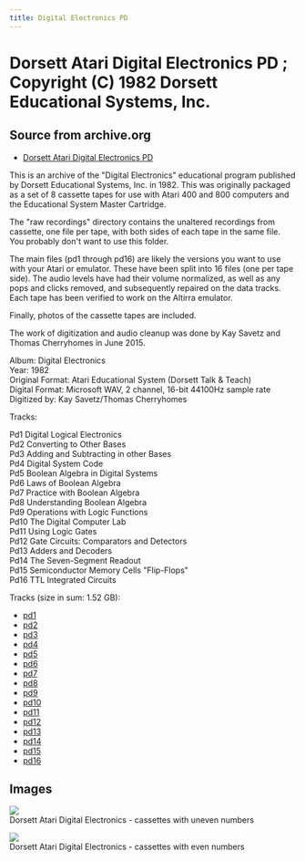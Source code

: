 ```yaml
---
title: Digital Electronics PD
---
```

# Dorsett Atari Digital Electronics PD ; Copyright (C) 1982 Dorsett Educational Systems, Inc.  
## Source from archive.org  
- [Dorsett Atari Digital Electronics PD](https://archive.org/details/DorsettAtariDigitalElectronics)  
  
This is an archive of the "Digital Electronics" educational program published by Dorsett Educational Systems, Inc. in 1982. This was originally packaged as a set of 8 cassette tapes for use with Atari 400 and 800 computers and the Educational System Master Cartridge.  
  
The "raw recordings" directory contains the unaltered recordings from cassette, one file per tape, with both sides of each tape in the same file. You probably don't want to use this folder.  
  
The main files (pd1 through pd16) are likely the versions you want to use with your Atari or emulator. These have been split into 16 files (one per tape side). The audio levels have had their volume normalized, as well as any pops and clicks removed, and subsequently repaired on the data tracks. Each tape has been verified to work on the Altirra emulator.  
  
Finally, photos of the cassette tapes are included.  
  
The work of digitization and audio cleanup was done by Kay Savetz and Thomas Cherryhomes in June 2015.  
  
Album: Digital Electronics  
Year: 1982  
Original Format: Atari Educational System (Dorsett Talk & Teach)  
Digital Format: Microsoft WAV, 2 channel, 16-bit 44100Hz sample rate  
Digitized by: Kay Savetz/Thomas Cherryhomes  
  
Tracks:  
  
Pd1	Digital Logical Electronics  
Pd2	Converting to Other Bases  
Pd3	Adding and Subtracting in other Bases  
Pd4	Digital System Code  
Pd5	Boolean Algebra in Digital Systems  
Pd6	Laws of Boolean Algebra  
Pd7	Practice with Boolean Algebra  
Pd8	Understanding Boolean Algebra  
Pd9	Operations with Logic Functions  
Pd10	The Digital Computer Lab  
Pd11	Using Logic Gates  
Pd12	Gate Circuits: Comparators and Detectors  
Pd13	Adders and Decoders  
Pd14	The Seven-Segment Readout  
Pd15	Semiconductor Memory Cells "Flip-Flops"  
Pd16	TTL Integrated Circuits  
  
Tracks (size in sum: 1.52 GB):  
  
- [pd1](http://data.atariwiki.org/FLAC/Digital_Electronics/pd1.flac)  
- [pd2](http://data.atariwiki.org/FLAC/Digital_Electronics/pd2.flac)  
- [pd3](http://data.atariwiki.org/FLAC/Digital_Electronics/pd3.flac)  
- [pd4](http://data.atariwiki.org/FLAC/Digital_Electronics/pd4.flac)  
- [pd5](http://data.atariwiki.org/FLAC/Digital_Electronics/pd5.flac)  
- [pd6](http://data.atariwiki.org/FLAC/Digital_Electronics/pd6.flac)  
- [pd7](http://data.atariwiki.org/FLAC/Digital_Electronics/pd7.flac)  
- [pd8](http://data.atariwiki.org/FLAC/Digital_Electronics/pd8.flac)  
- [pd9](http://data.atariwiki.org/FLAC/Digital_Electronics/pd9.flac)  
- [pd10](http://data.atariwiki.org/FLAC/Digital_Electronics/pd10.flac)  
- [pd11](http://data.atariwiki.org/FLAC/Digital_Electronics/pd11.flac)  
- [pd12](http://data.atariwiki.org/FLAC/Digital_Electronics/pd12.flac)  
- [pd13](http://data.atariwiki.org/FLAC/Digital_Electronics/pd13.flac)  
- [pd14](http://data.atariwiki.org/FLAC/Digital_Electronics/pd14.flac)  
- [pd15](http://data.atariwiki.org/FLAC/Digital_Electronics/pd15.flac)  
- [pd16](http://data.atariwiki.org/FLAC/Digital_Electronics/pd16.flac)  
## Images  
![](attachments/pdA_.jpg)  
Dorsett Atari Digital Electronics - cassettes with uneven numbers  
  
![](attachments/pdB_.jpg)  
Dorsett Atari Digital Electronics - cassettes with even numbers  
